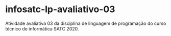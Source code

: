 # infosatc-lp-avaliativo-03
Atividade avaliativa 03 da disciplina de linguagem de programação do curso técnico de informática SATC 2020.
